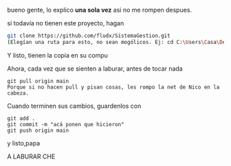 bueno gente, lo explico **una sola vez** asi no me rompen despues.  

si todavía no tienen este proyecto, hagan  
```bash
git clone https://github.com/fludx/SistemaGestion.git
(Elegían una ruta para esto, no sean mogólicos. Ej: cd C:\Users\Casa\Desktop\)
```
Y listo, tienen la copia en su compu

Ahora, cada vez que se sienten a laburar, antes de tocar nada
```
git pull origin main
Porque si no hacen pull y pisan cosas, les rompo la net de Nico en la cabeza.
```
Cuando terminen sus cambios, guardenlos con
```
git add .
git commit -m "acá ponen que hicieron"
git push origin main
```
y listo,papa  


A LABURAR CHE


